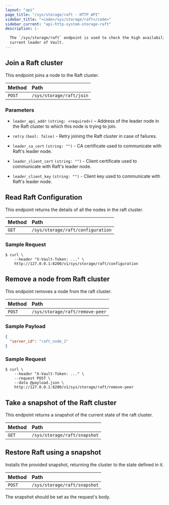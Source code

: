 ```yaml
---
layout: "api"
page_title: "/sys/storage/raft - HTTP API"
sidebar_title: "<code>/sys/storage/raft</code>"
sidebar_current: "api-http-system-storage-raft"
description: |-

  The `/sys/storage/raft` endpoint is used to check the high availability status and
  current leader of Vault.
---
```


## Join a Raft cluster

This endpoint joins a node to the Raft cluster.

| Method   | Path                         |
| :--------------------------- | :--------------------- |
| `POST`   | `/sys/storage/raft/join`    |

### Parameters


- `leader_api_addr` `(string: <required>)` – Address of the leader node in the
  Raft cluster to which this node is trying to join.

- `retry` `(bool: false)` - Retry joining the Raft cluster in case of
  failures.

- `leader_ca_cert` `(string: "")` - CA certificate used to communicate with
  Raft's leader node.

- `leader_client_cert` `(string: "")` - Client certificate used to communicate
  with Raft's leader node.

- `leader_client_key` `(string: "")` - Client key used to communicate with
  Raft's leader node.


## Read Raft Configuration

This endpoint returns the details of all the nodes in the raft cluster.

| Method                       | Path                           |
| :--------------------------- | :----------------------------  |
| `GET`                          | `/sys/storage/raft/configuration`  |

### Sample Request

```
$ curl \
    --header "X-Vault-Token: ..." \
    http://127.0.0.1:8200/v1/sys/storage/raft/configuration
```

## Remove a node from Raft cluster

This endpoint removes a node from the raft cluster.

| Method   | Path                         |
| :--------------------------- | :--------------------- |
| `POST`   | `/sys/storage/raft/remove-peer`    |

### Sample Payload

```json
{
  "server_id": "raft_node_1"
}
```
### Sample Request

```
$ curl \
    --header "X-Vault-Token: ..." \
    --request POST \
    --data @payload.json \
    http://127.0.0.1:8200/v1/sys/storage/raft/remove-peer
```

## Take a snapshot of the Raft cluster

This endpoint returns a snapshot of the current state of the raft cluster.

| Method                       | Path                           |
| :--------------------------- | :----------------------------  |
| `GET`                          | `/sys/storage/raft/snapshot`  |

## Restore Raft using a snapshot

Installs the provided snapshot, returning the cluster to the state defined in it.

| Method   | Path                         |
| :--------------------------- | :--------------------- |
| `POST`   | `/sys/storage/raft/snapshot`    |

The snapshot should be set as the request's body.

